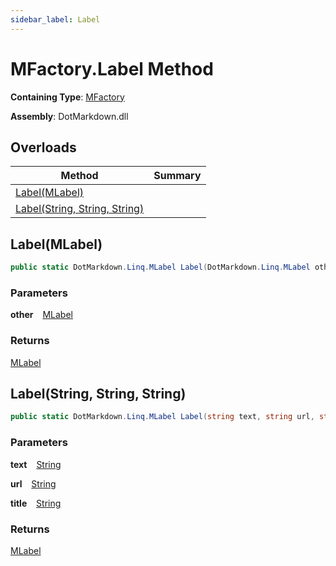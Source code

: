 ```yaml
---
sidebar_label: Label
---
```


# MFactory\.Label Method

**Containing Type**: [MFactory](../index.md)

**Assembly**: DotMarkdown\.dll

## Overloads

| Method | Summary |
| ------ | ------- |
| [Label(MLabel)](#313027566) | |
| [Label(String, String, String)](#1604231635) | |

<a id="313027566"></a>

## Label\(MLabel\) 

```csharp
public static DotMarkdown.Linq.MLabel Label(DotMarkdown.Linq.MLabel other)
```

### Parameters

**other** &ensp; [MLabel](../../MLabel/index.md)

### Returns

[MLabel](../../MLabel/index.md)

<a id="1604231635"></a>

## Label\(String, String, String\) 

```csharp
public static DotMarkdown.Linq.MLabel Label(string text, string url, string title = null)
```

### Parameters

**text** &ensp; [String](https://docs.microsoft.com/en-us/dotnet/api/system.string)

**url** &ensp; [String](https://docs.microsoft.com/en-us/dotnet/api/system.string)

**title** &ensp; [String](https://docs.microsoft.com/en-us/dotnet/api/system.string)

### Returns

[MLabel](../../MLabel/index.md)


